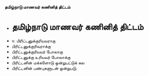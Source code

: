 **தமிழ்நாடு மாணவர் கணினித் திட்டம்**
- # தமிழ்நாடு மாணவர் கணினித் திட்டம்
- v. பிரிட்டனுக்குரியவராகு
- பிரிட்டனுக்குரிவராக்கு
- பிரிட்டனுக்குரியவர் போலாகு
- பிரிட்டனுக்கு உரியவர் போலாக்கு
- பிரிட்டனின் மக்களோடு ஒன்றுபட்டுக் கல
- பிரிட்டனின் பண்புகளுடன் ஒன்றுபடு.

